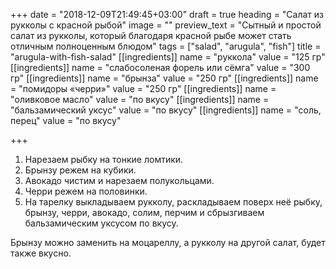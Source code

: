 +++
date = "2018-12-09T21:49:45+03:00"
draft = true
heading = "Cалат из рукколы с красной рыбой"
image = ""
preview_text = "Сытный и простой салат из рукколы, который благодаря красной рыбе может стать отличным полноценным блюдом"
tags = ["salad", "arugula", "fish"]
title = "arugula-with-fish-salad"
[[ingredients]]
name = "руккола"
value = "125 гр"
[[ingredients]]
name = "слабосоленая форель или сёмга"
value = "300 гр"
[[ingredients]]
name = "брынза"
value = "250 гр"
[[ingredients]]
name = "помидоры «черри»"
value = "250 гр"
[[ingredients]]
name = "оливковое масло"
value = "по вкусу"
[[ingredients]]
name = "бальзамический уксус"
value = "по вкусу"
[[ingredients]]
name = "соль, перец"
value = "по вкусу"

+++
1. Нарезаем рыбку на тонкие ломтики.
2. Брынзу режем на кубики.
3. Авокадо чистим и нарезаем полукольцами.
4. Черри режем на половинки.
5. На тарелку выкладываем рукколу, раскладываем поверх неё рыбку, брынзу, черри, авокадо, солим, перчим и сбрызгиваем бальзамическим уксусом по вкусу.

Брынзу можно заменить на моцареллу, а рукколу на другой салат, будет также вкусно.